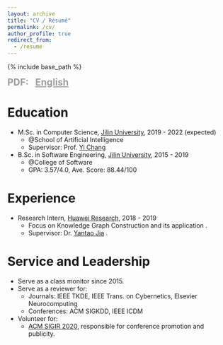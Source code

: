 ```yaml
---
layout: archive
title: "CV / Résumé"
permalink: /cv/
author_profile: true
redirect_from:
  - /resume
---
```


{% include base_path %}

<b style="color: #9D9D9D;font-size: 1.5em;">
    PDF:
    &nbsp;
    <a href="/files/ErxinYu_English_CV.pdf" style="color: #9D9D9D">English</a>
    <!-- &nbsp; -->
    <!-- <a href="/files/Resume_ZhiningLiu_Chinese.pdf" style="color: #9D9D9D">中文</a> -->
</b>

Education
======
* M.Sc. in Computer Science, [Jilin University](http://global.jlu.edu.cn/), 2019 - 2022 (expected)
  * @School of Artificial Intelligence
  * Supervisor: Prof. [Yi Chang](http://yichang-cs.com/)
* B.Sc. in Software Engineering, [Jilin University](http://global.jlu.edu.cn/), 2015 - 2019
  * @College of Software
  * GPA: 3.57/4.0, Ave. Score: 88.44/100

Experience
======
* Research Intern, [Huawei Research](https://career.huawei.com/reccampportal/portal5/index.html), 2018 - 2019
  * Focus on Knowledge Graph Construction and its application .
  * Supervisor: Dr. [Yantao Jia](https://dblp.org/pid/130/0492.html) .

Service and Leadership
======
* Serve as a class monitor since 2015.
* Serve as a reviewer for:
  * Journals: IEEE TKDE, IEEE Trans. on Cybernetics, Elsevier Neurocomputing
  * Conferences: ACM SIGKDD, IEEE ICDM
* Volunteer for:
  * [ACM SIGIR 2020](https://sigir.org/sigir2020/volunteers/), responsible for conference promotion and publicity.



